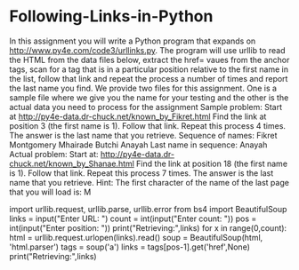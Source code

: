 # Following-Links-in-Python
 In this assignment you will write a Python program that expands on http://www.py4e.com/code3/urllinks.py.
 The program will use urllib to read the HTML from the data files below, extract the href= vaues from the anchor tags, 
 scan for a tag that is in a particular position relative to the first name in the list, 
 follow that link and repeat the process a number of times and report the last name you find.
 We provide two files for this assignment. One is a sample file where we give you the name for your testing and the 
 other is the actual data you need to process for the assignment  Sample problem: Start at http://py4e-data.dr-chuck.net/known_by_Fikret.html Find the link at position 3 
 (the first name is 1). Follow that link. Repeat this process 4 times. The answer is the last name that you retrieve. 
 Sequence of names: Fikret Montgomery Mhairade Butchi Anayah Last name in sequence: Anayah Actual problem: Start at: http://py4e-data.dr-chuck.net/known_by_Shanae.html
 Find the link at position 18 (the first name is 1). Follow that link. Repeat this process 7 times. The answer is the last name that you retrieve. 
 Hint: The first character of the name of the last page that you will load is: M




import urllib.request, urllib.parse, urllib.error
from bs4 import BeautifulSoup
links = input("Enter URL: ")
count = int(input("Enter count: "))
pos = int(input("Enter position: "))
print("Retrieving:",links)
for x in range(0,count):
  html = urllib.request.urlopen(links).read()
  soup = BeautifulSoup(html, 'html.parser')
  tags = soup('a')
  links = tags[pos-1].get('href',None)
  print("Retrieving:",links)
  





















